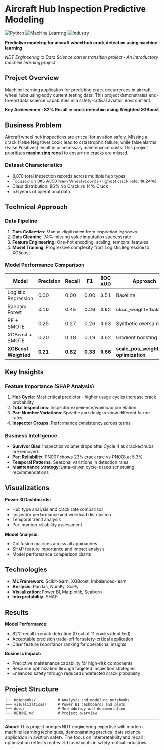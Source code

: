 # Aircraft Hub Inspection Predictive Modeling

![Python](https://img.shields.io/badge/Python-3.8+-blue) ![Machine Learning](https://img.shields.io/badge/ML-Classification-orange) ![Industry](https://img.shields.io/badge/Industry-Aviation-green)

**Predictive modeling for aircraft wheel hub crack detection using machine learning**

*NDT Engineering to Data Science career transition project - An introductory machine learning project*

## Project Overview

Machine learning application for predicting crack occurrences in aircraft wheel hubs using eddy current testing data. This project demonstrates end-to-end data science capabilities in a safety-critical aviation environment.

**Key Achievement: 82% Recall in crack detection using Weighted XGBoost**

## Business Problem

Aircraft wheel hub inspections are critical for aviation safety. Missing a crack (False Negative) could lead to catastrophic failure, while false alarms (False Positives) result in unnecessary maintenance costs. This project prioritizes **maximizing recall** to ensure no cracks are missed.

### Dataset Characteristics
- 8,870 total inspection records across multiple hub types
- Focused on 385 A350 Main Wheel records (highest crack rate: 18.24%)
- Class distribution: 86% No Crack vs 14% Crack
- 5.6 years of operational data

## Technical Approach

### Data Pipeline
1. **Data Collection**: Manual digitization from inspection logbooks
2. **Data Cleaning**: 74% missing value imputation success rate
3. **Feature Engineering**: One-hot encoding, scaling, temporal features
4. **Model Training**: Progressive complexity from Logistic Regression to XGBoost

### Model Performance Comparison

| Model | Precision | Recall | F1 | ROC AUC | Approach |
|-------|-----------|--------|----|---------|----------|
| Logistic Regression | 0.00 | 0.00 | 0.00 | 0.51 | Baseline |
| Random Forest | 0.19 | 0.45 | 0.26 | 0.62 | class_weight='balanced' |
| RF + SMOTE | 0.25 | 0.27 | 0.26 | 0.63 | Synthetic oversampling |
| XGBoost + SMOTE | 0.20 | 0.18 | 0.19 | 0.62 | Gradient boosting |
| **XGBoost Weighted** | **0.21** | **0.82** | **0.33** | **0.66** | **scale_pos_weight optimization** |

## Key Insights

### Feature Importance (SHAP Analysis)
1. **Hub Cycle**: Most critical predictor - higher usage cycles increase crack probability
2. **Total Inspections**: Inspector experience/workload correlation
3. **Part Number Variations**: Specific part designs show different failure rates
4. **Inspector Groups**: Performance consistency across teams

### Business Intelligence
- **Survivor Bias**: Inspection volume drops after Cycle 4 as cracked hubs are removed
- **Part Reliability**: PN007 shows 23% crack rate vs PN008 at 5.3%
- **Temporal Patterns**: Seasonal variations in detection rates
- **Maintenance Strategy**: Data-driven cycle-based scheduling recommendations

## Visualizations

**Power BI Dashboards:**
- Hub type analysis and crack rate comparison
- Inspector performance and workload distribution
- Temporal trend analysis
- Part number reliability assessment

**Model Analysis:**
- Confusion matrices across all approaches
- SHAP feature importance and impact analysis
- Model performance comparison charts

## Technologies

- **ML Framework**: Scikit-learn, XGBoost, Imbalanced-learn
- **Analysis**: Pandas, NumPy, SciPy
- **Visualization**: Power BI, Matplotlib, Seaborn
- **Interpretability**: SHAP

## Results

**Model Performance:**
- 82% recall in crack detection (9 out of 11 cracks identified)
- Acceptable precision trade-off for safety-critical application
- Clear feature importance ranking for operational insights

**Business Impact:**
- Predictive maintenance capability for high-risk components
- Resource optimization through targeted inspection strategies
- Enhanced safety through reduced undetected crack probability

## Project Structure

```
├── notebooks/          # Analysis and modeling notebooks
├── visualizations/     # Power BI dashboards and plots
├── docs/               # Methodology and documentation
└── README.md           # Project overview
```

---

**About:** This project bridges NDT engineering expertise with modern machine learning techniques, demonstrating practical data science application in aviation safety. The focus on interpretability and recall optimization reflects real-world constraints in safety-critical industries.
